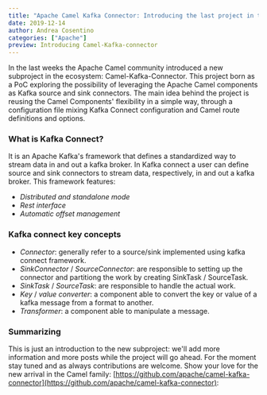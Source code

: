 ```yaml
---
title: "Apache Camel Kafka Connector: Introducing the last project in the ecosystem"
date: 2019-12-14
author: Andrea Cosentino
categories: ["Apache"]
preview: Introducing Camel-Kafka-connector
---
```


In the last weeks the Apache Camel community introduced a new subproject in the ecosystem: Camel-Kafka-Connector. This project born as a PoC exploring the possibility of leveraging the Apache Camel components as Kafka source and sink connectors.
The main idea behind the project is reusing the Camel Components' flexibility in a simple way, through a configuration file mixing Kafka Connect configuration and Camel route definitions and options.

### What is Kafka Connect?

It is an Apache Kafka's framework that defines a standardized way to stream data in and out a kafka broker. In Kafka connect a user can define source and sink connectors to stream data, respectively, in and out a kafka broker.
This framework features:

- _Distributed and standalone mode_
- _Rest interface_
- _Automatic offset management_

### Kafka connect key concepts

- _Connector_: generally refer to a source/sink implemented using kafka connect framework.
- _SinkConnector_ / _SourceConnector_: are responsible to setting up the connector and partitiong the work by creating SinkTask / SourceTask.
- _SinkTask_ / _SourceTask_: are responsible to handle the actual work.
- _Key_ / _value converter_: a component able to convert the key or value of a kafka message from a format to another.
- _Transformer_: a component able to manipulate a message.

### Summarizing

This is just an introduction to the new subproject: we'll add more information and more posts while the project will go ahead. For the moment stay tuned and as always contributions are welcome. Show your love for the new arrival in the Camel family: [https://github.com/apache/camel-kafka-connector](https://github.com/apache/camel-kafka-connector):


